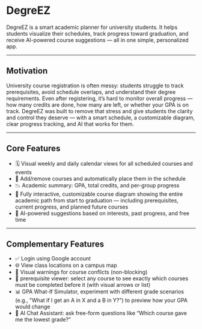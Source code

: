 # DegreEZ

DegreEZ is a smart academic planner for university students. It helps students visualize their schedules, track progress toward graduation, and receive AI-powered course suggestions — all in one simple, personalized app.

---

## Motivation

University course registration is often messy: students struggle to track prerequisites, avoid schedule overlaps, and understand their degree requirements. Even after registering, it’s hard to monitor overall progress — how many credits are done, how many are left, or whether your GPA is on track.
DegreEZ was built to remove that stress and give students the clarity and control they deserve — with a smart schedule, a customizable diagram, clear progress tracking, and AI that works for them.

---

## Core Features

- 🗓️ Visual weekly and daily calendar views for all scheduled courses and events  
- 📌 Add/remove courses and automatically place them in the schedule  
- 📉 Academic summary: GPA, total credits, and per-group progress  
- 📎  Fully interactive, customizable course diagram showing the entire academic path from start to graduation — including prerequisites, current             progress, and planned future courses
- 🧠 AI-powered suggestions based on interests, past progress, and free time  

---

## Complementary Features

- ✅ Login using Google account
- 🌐 View class locations on a campus map
- 🚦 Visual warnings for course conflicts (non-blocking)
- 🔗 prerequisite viewer: select any course to see exactly which courses must be completed before it (with visual arrows or list)
- 📊 GPA What-If Simulator, experiment with different grade scenarios (e.g., "What if I get an A in X and a B in Y?") to preview how your GPA would       change
- 💬 AI Chat Assistant: ask free-form questions like “Which course gave me the lowest grade?” 
